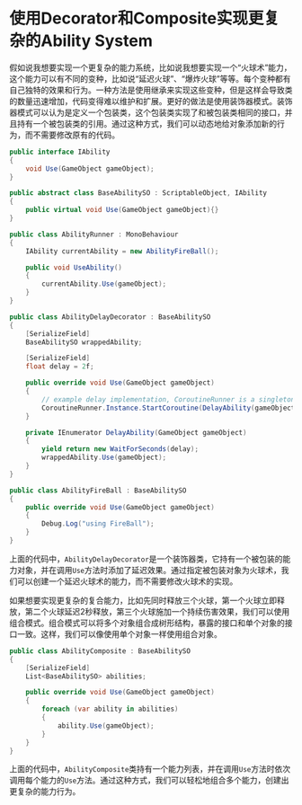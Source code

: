 # 使用Decorator和Composite实现更复杂的Ability System

假如说我想要实现一个更复杂的能力系统，比如说我想要实现一个“火球术”能力，这个能力可以有不同的变种，比如说“延迟火球”、“爆炸火球”等等。每个变种都有自己独特的效果和行为。一种方法是使用继承来实现这些变种，但是这样会导致类的数量迅速增加，代码变得难以维护和扩展。更好的做法是使用装饰器模式。装饰器模式可以认为是定义一个包装类，这个包装类实现了和被包装类相同的接口，并且持有一个被包装类的引用。通过这种方式，我们可以动态地给对象添加新的行为，而不需要修改原有的代码。

```csharp
public interface IAbility
{
    void Use(GameObject gameObject);
}

public abstract class BaseAbilitySO : ScriptableObject, IAbility
{ 
    public virtual void Use(GameObject gameObject){}
}

public class AbilityRunner : MonoBehaviour
{
    IAbility currentAbility = new AbilityFireBall();

    public void UseAbility()
    {
        currentAbility.Use(gameObject);
    }
}

public class AbilityDelayDecorator : BaseAbilitySO
{
    [SerializeField]
    BaseAbilitySO wrappedAbility;

    [SerializeField]
    float delay = 2f;

    public override void Use(GameObject gameObject)
    {
        // example delay implementation, CoroutineRunner is a singleton MonoBehaviour that can run coroutines
        CoroutineRunner.Instance.StartCoroutine(DelayAbility(gameObject));
    }

    private IEnumerator DelayAbility(GameObject gameObject)
    {
        yield return new WaitForSeconds(delay);
        wrappedAbility.Use(gameObject);
    }
}

public class AbilityFireBall : BaseAbilitySO
{
    public override void Use(GameObject gameObject)
    {
        Debug.Log("using FireBall");
    }
}
```
上面的代码中，`AbilityDelayDecorator`是一个装饰器类，它持有一个被包装的能力对象，并在调用`Use`方法时添加了延迟效果。通过指定被包装对象为火球术，我们可以创建一个延迟火球术的能力，而不需要修改火球术的实现。

如果想要实现更复杂的复合能力，比如先同时释放三个火球，第一个火球立即释放，第二个火球延迟2秒释放，第三个火球施加一个持续伤害效果，我们可以使用组合模式。组合模式可以将多个对象组合成树形结构，暴露的接口和单个对象的接口一致。这样，我们可以像使用单个对象一样使用组合对象。

```csharp
public class AbilityComposite : BaseAbilitySO
{
    [SerializeField]
    List<BaseAbilitySO> abilities;

    public override void Use(GameObject gameObject)
    {
        foreach (var ability in abilities)
        {
            ability.Use(gameObject);
        }
    }
}
```
上面的代码中，`AbilityComposite`类持有一个能力列表，并在调用`Use`方法时依次调用每个能力的`Use`方法。通过这种方式，我们可以轻松地组合多个能力，创建出更复杂的能力行为。